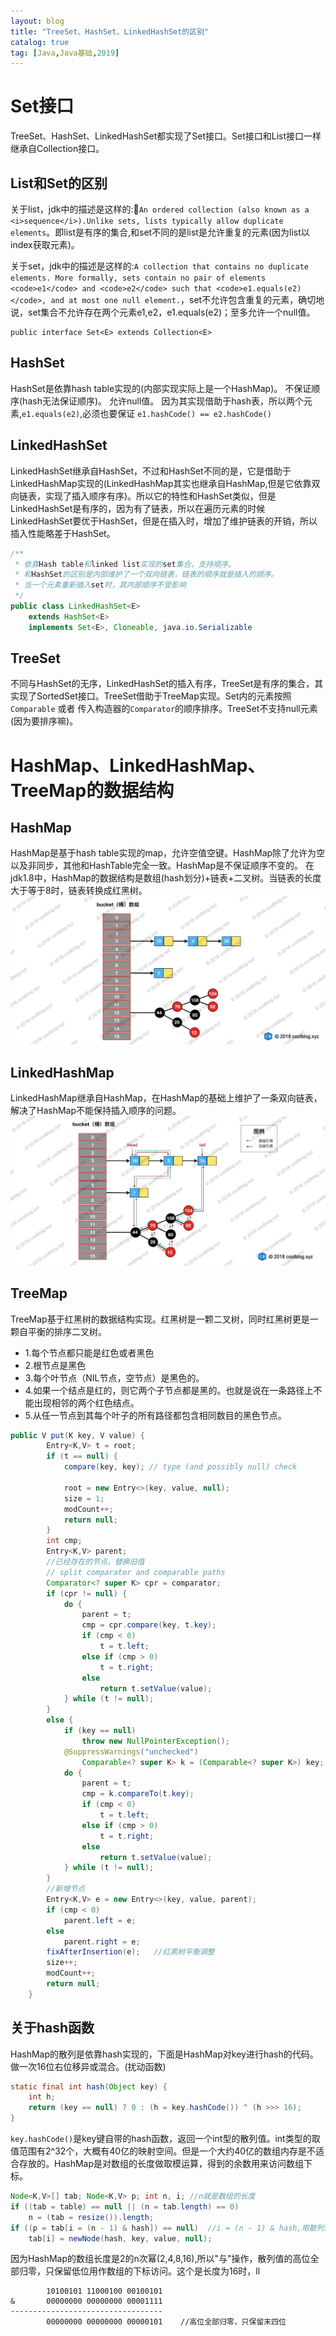 ```yaml
---
layout: blog
title: "TreeSet、HashSet、LinkedHashSet的区别"
catalog: true
tag: [Java,Java基础,2019]
---
```

# Set接口
TreeSet、HashSet、LinkedHashSet都实现了Set接口。Set接口和List接口一样继承自Collection接口。

## List和Set的区别
关于list，jdk中的描述是这样的:`An ordered collection (also known as a <i>sequence</i>).Unlike sets, lists typically allow duplicate elements`。即list是有序的集合,和set不同的是list是允许重复的元素(因为list以index获取元素)。

关于set，jdk中的描述是这样的:`A collection that contains no duplicate elements. More formally, sets
 contain no pair of elements <code>e1</code> and <code>e2</code> such that
 <code>e1.equals(e2)</code>, and at most one null element.`，set不允许包含重复的元素，确切地说，set集合不允许存在两个元素e1,e2，e1.equals(e2)；至多允许一个null值。
```
public interface Set<E> extends Collection<E> 
```

## HashSet
HashSet是依靠hash table实现的(内部实现实际上是一个HashMap)。
不保证顺序(hash无法保证顺序)。
允许null值。
因为其实现借助于hash表，所以两个元素,`e1.equals(e2)`,必须也要保证 `e1.hashCode() == e2.hashCode()`

## LinkedHashSet
LinkedHashSet继承自HashSet，不过和HashSet不同的是，它是借助于LinkedHashMap实现的(LinkedHashMap其实也继承自HashMap,但是它依靠双向链表，实现了插入顺序有序)。所以它的特性和HashSet类似，但是LinkedHashSet是有序的，因为有了链表，所以在遍历元素的时候LinkedHashSet要优于HashSet，但是在插入时，增加了维护链表的开销，所以插入性能略差于HashSet。
```java
/**
 * 依靠Hash table和linked list实现的set集合，支持顺序。
 * 和HashSet的区别是内部维护了一个双向链表，链表的顺序就是插入的顺序。
 * 当一个元素重新插入set时，其内部顺序不受影响
 */
public class LinkedHashSet<E>
    extends HashSet<E>
    implements Set<E>, Cloneable, java.io.Serializable
```
## TreeSet
不同与HashSet的无序，LinkedHashSet的插入有序，TreeSet是有序的集合，其实现了SortedSet接口。TreeSet借助于TreeMap实现。Set内的元素按照 `Comparable` 或者 传入构造器的`Comparator`的顺序排序。TreeSet不支持null元素(因为要排序嘛)。

# HashMap、LinkedHashMap、TreeMap的数据结构
## HashMap
HashMap是基于hash table实现的map，允许空值空键。HashMap除了允许为空以及非同步，其他和HashTable完全一致。HashMap是不保证顺序不变的。
在jdk1.8中，HashMap的数据结构是数组(hash划分)+链表+二叉树。当链表的长度大于等于8时，链表转换成红黑树。
![](https://raw.githubusercontent.com/RussXia/RussXia.github.io/master/_pic/hashmap_struct.jpg)

## LinkedHashMap
LinkedHashMap继承自HashMap，在HashMap的基础上维护了一条双向链表，解决了HashMap不能保持插入顺序的问题。
![](https://raw.githubusercontent.com/RussXia/RussXia.github.io/master/_pic/linkedhashmap_struct.jpg)

## TreeMap
TreeMap基于红黑树的数据结构实现。红黑树是一颗二叉树，同时红黑树更是一颗自平衡的排序二叉树。
+ 1.每个节点都只能是红色或者黑色
+ 2.根节点是黑色
+ 3.每个叶节点（NIL节点，空节点）是黑色的。
+ 4.如果一个结点是红的，则它两个子节点都是黑的。也就是说在一条路径上不能出现相邻的两个红色结点。
+ 5.从任一节点到其每个叶子的所有路径都包含相同数目的黑色节点。
```java
public V put(K key, V value) {
        Entry<K,V> t = root;
        if (t == null) {
            compare(key, key); // type (and possibly null) check

            root = new Entry<>(key, value, null);
            size = 1;
            modCount++;
            return null;
        }
        int cmp;
        Entry<K,V> parent;
        //已经存在的节点，替换旧值
        // split comparator and comparable paths
        Comparator<? super K> cpr = comparator;
        if (cpr != null) {
            do {
                parent = t;
                cmp = cpr.compare(key, t.key);
                if (cmp < 0)
                    t = t.left;
                else if (cmp > 0)
                    t = t.right;
                else
                    return t.setValue(value);
            } while (t != null);
        }
        else {
            if (key == null)
                throw new NullPointerException();
            @SuppressWarnings("unchecked")
                Comparable<? super K> k = (Comparable<? super K>) key;
            do {
                parent = t;
                cmp = k.compareTo(t.key);
                if (cmp < 0)
                    t = t.left;
                else if (cmp > 0)
                    t = t.right;
                else
                    return t.setValue(value);
            } while (t != null);
        }
        //新增节点
        Entry<K,V> e = new Entry<>(key, value, parent);
        if (cmp < 0)
            parent.left = e;
        else
            parent.right = e;
        fixAfterInsertion(e);   //红黑树平衡调整
        size++;
        modCount++;
        return null;
    }
```


## 关于hash函数
HashMap的散列是依靠hash实现的，下面是HashMap对key进行hash的代码。
做一次16位右位移异或混合。(扰动函数)
```java
static final int hash(Object key) {
    int h;
    return (key == null) ? 0 : (h = key.hashCode()) ^ (h >>> 16);
}
```
`key.hashCode()`是key键自带的hash函数，返回一个int型的散列值。int类型的取值范围有2^32个，大概有40亿的映射空间。但是一个大约40亿的数组内存是不适合存放的。HashMap是对数组的长度做取模运算，得到的余数用来访问数组下标。
```java
Node<K,V>[] tab; Node<K,V> p; int n, i; //n就是数组的长度
if ((tab = table) == null || (n = tab.length) == 0)
    n = (tab = resize()).length;
if ((p = tab[i = (n - 1) & hash]) == null)  //i = (n - 1) & hash,用散列值和数组长度做一个"与"操作
    tab[i] = newNode(hash, key, value, null);
```
因为HashMap的数组长度是2的n次幂(2,4,8,16),所以"与"操作，散列值的高位全部归零，只保留低位用作数组的下标访问。这个是长度为16时，ll
```
        10100101 11000100 00100101
&       00000000 00000000 00001111
----------------------------------
        00000000 00000000 00000101    //高位全部归零，只保留末四位
```
